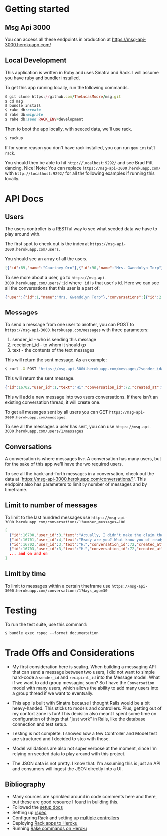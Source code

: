 # Getting started

## Msg Api 3000

You can access all these endpoints in production at https://msg-api-3000.herokuapp.com/

## Local Development

This application is written in Ruby and uses Sinatra and Rack. I will assume you have ruby and bundler installed.

To get this app running locally, run the following commands.

```ruby
$ git clone https://github.com/TheLucasMoore/msg.git
$ cd msg
$ bundle install
$ rake db:create
$ rake db:migrate
$ rake db:seed RACK_ENV=development
```

Then to boot the app locally, with seeded data, we'll use rack.
```ruby
$ rackup
```
If for some reason you don't have rack installed, you can run `gem install rack`.

You should then be able to hit `http://localhost:9292/` and see Brad Pitt dancing. Nice!
Note: You can replace `https://msg-api-3000.herokuapp.com/` with `http://localhost:9292/` for all the following examples if running this locally.

# API Docs

## Users

The users controller is a RESTful way to see what seeded data we have to play around with. 

The first spot to check out is the index at `https://msg-api-3000.herokuapp.com/users`.

You should see an array of all the users.
```json
[{"id":89,"name":"Courtney Orn"},{"id":90,"name":"Mrs. Gwendolyn Torp"}]
```

To see more about a user, go to `https://msg-api-3000.herokuapp.com/users/:id` where `:id` is that user's id.
Here we can see all the conversations that this user is a part of: 

```json
{"user":{"id":1,"name":"Mrs. Gwendolyn Torp"},"conversations":[{"id":2,"name":"I Know You Rider discussion thread"}]}
```

## Messages

To send a message from one user to another, you can POST to `https://msg-api-3000.herokuapp.com/messages` with three parameters:
1. sender_id - who is sending this message
2. receipient_id - to whom it should go
3. text - the contents of the text messages

This will return the sent message. As an example:
```bash
$ curl -X POST 'https://msg-api-3000.herokuapp.com/messages/?sender_id=1&receipient_id=2&text=Hi'
```

This will return the sent message.
```json
{"id":16702,"user_id":1,"text":"Hi","conversation_id":72,"created_at":"2020-01-29T02:20:17.132Z"}
```
This will add a new message into two users conversations. If there isn't an existing conversation thread, it will create one.

To get all messages sent by all users you can GET `https://msg-api-3000.herokuapp.com/messages`.

To see all the messages a user has sent, you can use `https://msg-api-3000.herokuapp.com/users/1/messages`

## Conversations

A conversation is where messages live. A conversation has many users, but for the sake of this app we'll have the two required users.

To see all the back-and-forth messages in a conversation, check out the data at `https://msg-api-3000.herokuapp.com/conversations/1'.
This endpoint also has parameters to limit by number of messages and by timeframe.

## Limit to number of messages
To limit to the last hundred messages use `https://msg-api-3000.herokuapp.com/conversations/1?number_messages=100`

```json
[
  {"id":16700,"user_id":3,"text":"Actually, I didn't make the claim that Ruby follows the principle of least surprise. Someone felt the design of Ruby follows that philosophy, so they started saying that. I didn't bring that up, actually.","conversation_id":72,"created_at":"2020-01-29T02:08:25.854Z"},
  {"id":16701,"user_id":4,"text":"Ready are you? What know you of ready? For eight hundred years have I trained Jedi. My own counsel will I keep on who is to be trained. ","conversation_id":72,"created_at":"2020-01-29T02:08:25.858Z"},
  {"id":16702,"user_id":3,"text":"Hi","conversation_id":72,"created_at":"2020-01-29T02:20:17.132Z"},
  {"id":16703,"user_id":3,"text":"Hi","conversation_id":72,"created_at":"2020-01-29T02:20:50.838Z"}
  ... and on and on
]
```
## Limit by time
To limit to messages within a certain timeframe use `https://msg-api-3000.herokuapp.com/conversations/1?days_ago=30`

# Testing

To run the test suite, use this command:
```
$ bundle exec rspec --format documentation
```

# Trade Offs and Considerations

* My first consideration here is scaling. When building a messaging API that can send a message between two users, I did not want to 
simple hard-code a `sender_id` and `recipient_id` into the Message model. What if we want to add group messaging soon?
So I have the `Conversation` model with many users, which allows the ability to add many users into a group thread if we want to eventually.

* This app is built with Sinatra because I thought Rails would be a bit heavy-handed. This sticks to models and controllers. Plus, getting out of my confort zone is fun!
This decision also meant I spent some time on configuration of things that "just work" in Rails, like the database connection and test setup.

* Testing is not complete. I showed how a few Controller and Model test are structured and I decided to stop with those.

* Model validations are also not super verbose at the moment, since I'm relying on seeded data to play around with this project.

* The JSON data is not pretty. I know that. I'm assuming this is just an API and consumers will ingest the JSON directly into a UI.

## Bibliography

* Many sources are sprinkled around in code comments here and there, but these are good resource I found in building this.
* Followed the [setup docs](http://sinatrarb.com/intro.html)
* Setting up [rspec](http://shiroyasha.io/sinatra-app-with-rspec.html)
* Configuring Rack and setting up [multiple controllers](https://learn.co/lessons/sinatra-multiple-controllers)
* Deploying [Rack apps to Heroku](https://devcenter.heroku.com/articles/rack)
* Running [Rake commands on Heroku](https://devcenter.heroku.com/articles/rake)

